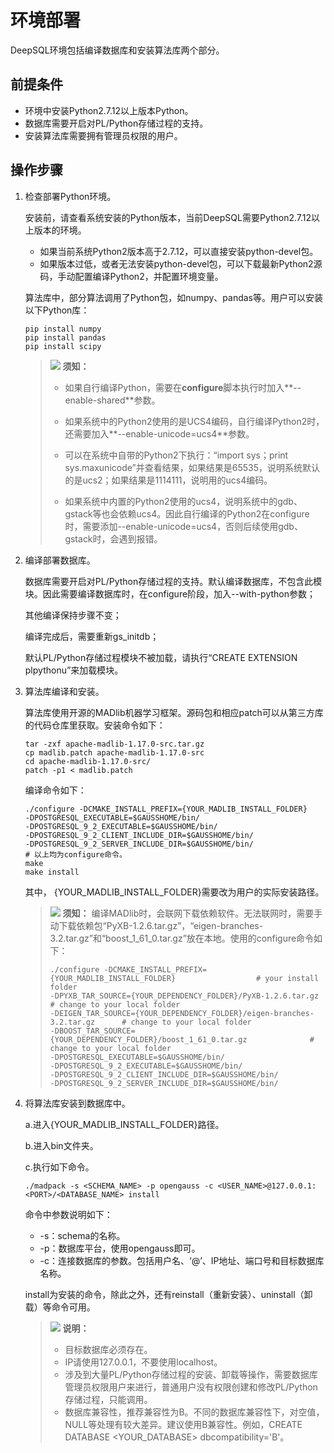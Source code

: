 # 环境部署<a name="ZH-CN_TOPIC_0300593883"></a>

DeepSQL环境包括编译数据库和安装算法库两个部分。

## 前提条件<a name="section9205152617372"></a>

-   环境中安装Python2.7.12以上版本Python。
-   数据库需要开启对PL/Python存储过程的支持。
-   安装算法库需要拥有管理员权限的用户。

## 操作步骤<a name="section1262314198407"></a>

1.  检查部署Python环境。

    安装前，请查看系统安装的Python版本，当前DeepSQL需要Python2.7.12以上版本的环境。

    -   如果当前系统Python2版本高于2.7.12，可以直接安装python-devel包。
    -   如果版本过低，或者无法安装python-devel包，可以下载最新Python2源码，手动配置编译Python2，并配置环境变量。

    算法库中，部分算法调用了Python包，如numpy、pandas等。用户可以安装以下Python库：

    ```
    pip install numpy
    pip install pandas
    pip install scipy
    ```

    >![](public_sys-resources/icon-notice.png) **须知：**  
    > 
    >-   如果自行编译Python，需要在**configure**脚本执行时加入**--enable-shared**参数。  
    >
    >-   如果系统中的Python2使用的是UCS4编码，自行编译Python2时，还需要加入**--enable-unicode=ucs4**参数。
    >   
    >-   可以在系统中自带的Python2下执行：“import sys；print sys.maxunicode”并查看结果，如果结果是65535，说明系统默认的是ucs2；如果结果是1114111，说明用的ucs4编码。 
    > 
    >-   如果系统中内置的Python2使用的ucs4，说明系统中的gdb、gstack等也会依赖ucs4。因此自行编译的Python2在configure时，需要添加--enable-unicode=ucs4，否则后续使用gdb、gstack时，会遇到报错。  

2.  编译部署数据库。

    数据库需要开启对PL/Python存储过程的支持。默认编译数据库，不包含此模块。因此需要编译数据库时，在configure阶段，加入-\-with-python参数；

    其他编译保持步骤不变；

    编译完成后，需要重新gs\_initdb；

    默认PL/Python存储过程模块不被加载，请执行“CREATE EXTENSION plpythonu”来加载模块。

3.  算法库编译和安装。

    算法库使用开源的MADlib机器学习框架。源码包和相应patch可以从第三方库的代码仓库里获取。安装命令如下：

    ```
    tar -zxf apache-madlib-1.17.0-src.tar.gz
    cp madlib.patch apache-madlib-1.17.0-src           
    cd apache-madlib-1.17.0-src/
    patch -p1 < madlib.patch
    ```

    编译命令如下：

    ```
    ./configure -DCMAKE_INSTALL_PREFIX={YOUR_MADLIB_INSTALL_FOLDER}               
    -DPOSTGRESQL_EXECUTABLE=$GAUSSHOME/bin/ 
    -DPOSTGRESQL_9_2_EXECUTABLE=$GAUSSHOME/bin/ 
    -DPOSTGRESQL_9_2_CLIENT_INCLUDE_DIR=$GAUSSHOME/bin/  
    -DPOSTGRESQL_9_2_SERVER_INCLUDE_DIR=$GAUSSHOME/bin/
    # 以上均为configure命令。
    make
    make install
    ```

    其中， \{YOUR\_MADLIB\_INSTALL\_FOLDER\}需要改为用户的实际安装路径。

    >![](public_sys-resources/icon-notice.png) **须知：** 
    >编译MADlib时，会联网下载依赖软件。无法联网时，需要手动下载依赖包“PyXB-1.2.6.tar.gz”，“eigen-branches-3.2.tar.gz”和“boost\_1\_61\_0.tar.gz”放在本地。使用的configure命令如下：
    >```
    >./configure -DCMAKE_INSTALL_PREFIX={YOUR_MADLIB_INSTALL_FOLDER}                  # your install folder
    >-DPYXB_TAR_SOURCE={YOUR_DEPENDENCY_FOLDER}/PyXB-1.2.6.tar.gz                     # change to your local folder
    >-DEIGEN_TAR_SOURCE={YOUR_DEPENDENCY_FOLDER}/eigen-branches-3.2.tar.gz      # change to your local folder
    >-DBOOST_TAR_SOURCE={YOUR_DEPENDENCY_FOLDER}/boost_1_61_0.tar.gz              # change to your local folder
    >-DPOSTGRESQL_EXECUTABLE=$GAUSSHOME/bin/
    >-DPOSTGRESQL_9_2_EXECUTABLE=$GAUSSHOME/bin/
    >-DPOSTGRESQL_9_2_CLIENT_INCLUDE_DIR=$GAUSSHOME/bin/
    >-DPOSTGRESQL_9_2_SERVER_INCLUDE_DIR=$GAUSSHOME/bin/
    >```

4. 将算法库安装到数据库中。

   a.进入\{YOUR\_MADLIB\_INSTALL\_FOLDER\}路径。

   b.进入bin文件夹。

   c.执行如下命令。

   ```
   ./madpack -s <SCHEMA_NAME> -p opengauss -c <USER_NAME>@127.0.0.1:<PORT>/<DATABASE_NAME> install
   ```

   命令中参数说明如下：

   -   -s：schema的名称。
   -   -p：数据库平台，使用opengauss即可。
   -   -c：连接数据库的参数。包括用户名、‘@’、IP地址、端口号和目标数据库名称。

   install为安装的命令，除此之外，还有reinstall（重新安装）、uninstall（卸载）等命令可用。

   >![](public_sys-resources/icon-note.png) **说明：**   
   >-   目标数据库必须存在。  
   >-   IP请使用127.0.0.1，不要使用localhost。  
   >-   涉及到大量PL/Python存储过程的安装、卸载等操作，需要数据库管理员权限用户来进行，普通用户没有权限创建和修改PL/Python存储过程，只能调用。  
   >-   数据库兼容性，推荐兼容性为B。不同的数据库兼容性下，对空值，NULL等处理有较大差异。建议使用B兼容性。例如，CREATE DATABASE <YOUR\_DATABASE\> dbcompatibility='B'。  




